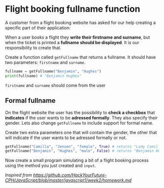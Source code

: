 # Flight booking fullname function



 A customer from a flight booking website has asked  for our help creating a specific part of their application:

When a user books a flight they **write their firstname and surname**, but when the ticket is printed a **fullname should be displayed**. It is our responsibility to create that.

Create a function called `getFullname` that returns a fullname. It should have two parameters: `firstname` and `surname`.

```python
fullname = getFullname("Benjamin", "Hughes")
print(fullname) # "Benjamin Hughes"
```

 `firstname` and `surname` should come from the user



## Formal fullname

On the flight website the user has the possibility to **check a checkbox** that **indicates** if the user wants to be **adressed formally**. They also specify their gender. Lets also change `getFullname` to include support for formal name.

Create two extra parameters one that will contain the gender, the other that will indicate if the user wants to be adressed formally or not. 

```python
getFullname("Camilla", "Jensen", "female", True) # returns "Lady Camilla Jensen"
getFullname("Benjamin", "Hughes", "male", False) # returns "Benjamin Hughes"
```

Now create a small program simulating a bit of a flight booking process using the method you just created and `input`. 

*Inspired from https://github.com/HackYourFuture-CPH/JavaScript/blob/master/javascript1/week2/homework.md*

